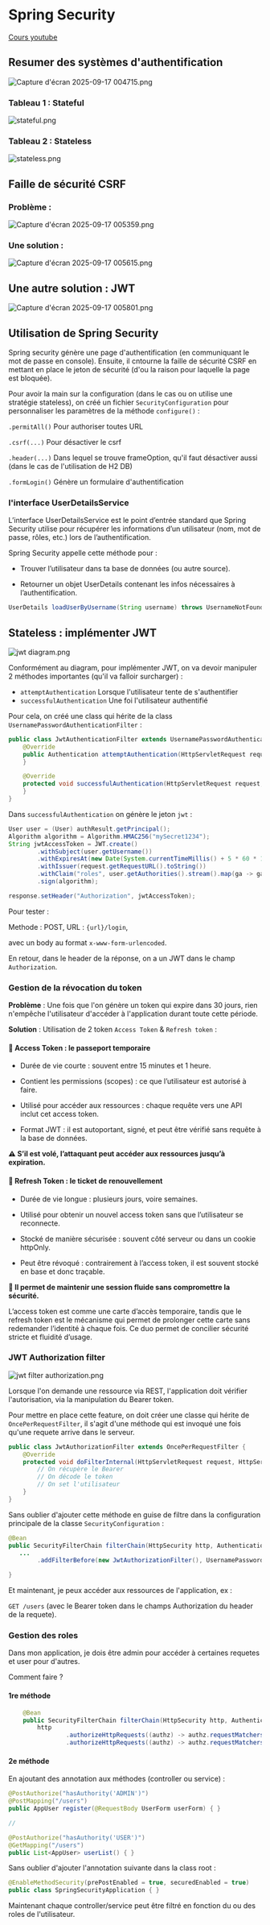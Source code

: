 # Spring Security

[Cours youtube](https://www.youtube.com/watch?v=3q3w-RT1sg0&ab_channel=ProfesseurMohamedYOUSSFI)

## Resumer des systèmes d'authentification

![Capture d'écran 2025-09-17 004715.png](src/main/resources/static/Capture%20d%27%C3%A9cran%202025-09-17%20004715.png)

### Tableau 1 : Stateful

![stateful.png](src/main/resources/static/stateful.png)

### Tableau 2 : Stateless

![stateless.png](src/main/resources/static/stateless.png)

## Faille de sécurité CSRF

### Problème :

![Capture d'écran 2025-09-17 005359.png](src/main/resources/static/Capture%20d%27%C3%A9cran%202025-09-17%20005359.png)

### Une solution :

![Capture d'écran 2025-09-17 005615.png](src/main/resources/static/Capture%20d%27%C3%A9cran%202025-09-17%20005615.png)

## Une autre solution : JWT

![Capture d'écran 2025-09-17 005801.png](src/main/resources/static/Capture%20d%27%C3%A9cran%202025-09-17%20005801.png)

## Utilisation de Spring Security

Spring security génère une page d'authentification (en communiquant le mot de passe en console).
Ensuite, il cntourne la faille de sécurité CSRF en mettant en place le jeton de sécurité (d'ou la raison pour laquelle la page est bloquée).

Pour avoir la main sur la configuration (dans le cas ou on utilise une stratégie stateless),
on créé un fichier `SecurityConfiguration` pour personnaliser les paramètres de la méthode `configure()` :


`.permitAll()` Pour authoriser toutes URL

`.csrf(...)` Pour désactiver le csrf

`.header(...)` Dans lequel se trouve frameOption, qu'il faut désactiver aussi (dans le cas de l'utilisation de H2 DB)

`.formLogin()` Génère un formulaire d'authentification

### l'interface UserDetailsService

L’interface UserDetailsService est le point d’entrée standard que Spring Security utilise pour récupérer les
informations d’un utilisateur (nom, mot de passe, rôles, etc.) lors de l’authentification.

Spring Security appelle cette méthode pour :

- Trouver l’utilisateur dans ta base de données (ou autre source).

- Retourner un objet UserDetails contenant les infos nécessaires à l’authentification.

```java
UserDetails loadUserByUsername(String username) throws UsernameNotFoundException;
```

## Stateless : implémenter JWT

![jwt diagram.png](src/main/resources/static/jwt%20diagram.png)

Conformément au diagram, pour implémenter JWT, on va devoir manipuler 2 méthodes importantes (qu'il va falloir surcharger) :

- ``attemptAuthentication`` Lorsque l'utilisateur tente de s'authentifier
- ``successfulAuthentication`` Une foi l'utilisateur authentifié

Pour cela, on créé une class qui hérite de la class `UsernamePasswordAuthenticationFilter` :

```java
public class JwtAuthenticationFilter extends UsernamePasswordAuthenticationFilter {
    @Override
    public Authentication attemptAuthentication(HttpServletRequest request, HttpServletResponse response) throws AuthenticationException {
    }

    @Override
    protected void successfulAuthentication(HttpServletRequest request, HttpServletResponse response, FilterChain chain, Authentication authResult) throws IOException, ServletException {
    }
}
```

Dans `successfulAuthentication` on génère le jeton `jwt` :

```java
User user = (User) authResult.getPrincipal();
Algorithm algorithm = Algorithm.HMAC256("mySecret1234");
String jwtAccessToken = JWT.create()
        .withSubject(user.getUsername())
        .withExpiresAt(new Date(System.currentTimeMillis() + 5 * 60 * 1000))
        .withIssuer(request.getRequestURL().toString())
        .withClaim("roles", user.getAuthorities().stream().map(ga -> ga.toString()).collect(Collectors.toList()))
        .sign(algorithm);

response.setHeader("Authorization", jwtAccessToken);
```

Pour tester :

Methode : POST, URL : `{url}/login`,

avec un body au format `x-www-form-urlencoded`.

En retour, dans le header de la réponse, on a un JWT dans le champ `Authorization`.

### Gestion de la révocation du token

**Problème** : Une fois que l'on génère un token qui expire dans 30 jours, rien n'empêche l'utilisateur d'accéder à l'application durant toute cette période.

**Solution** : Utilisation de 2 token ``Access Token`` & ``Refresh token`` :

#### 🔐 Access Token : le passeport temporaire

- Durée de vie courte : souvent entre 15 minutes et 1 heure.

- Contient les permissions (scopes) : ce que l’utilisateur est autorisé à faire.

- Utilisé pour accéder aux ressources : chaque requête vers une API inclut cet access token.

- Format JWT : il est autoportant, signé, et peut être vérifié sans requête à la base de données.

**⚠️ S’il est volé, l’attaquant peut accéder aux ressources jusqu’à expiration.**

#### 🔁 Refresh Token : le ticket de renouvellement
- Durée de vie longue : plusieurs jours, voire semaines.

- Utilisé pour obtenir un nouvel access token sans que l’utilisateur se reconnecte.

- Stocké de manière sécurisée : souvent côté serveur ou dans un cookie httpOnly.

- Peut être révoqué : contrairement à l’access token, il est souvent stocké en base et donc traçable.

**🎯 Il permet de maintenir une session fluide sans compromettre la sécurité.**


L’access token est comme une carte d’accès temporaire, 
tandis que le refresh token est le mécanisme qui permet de prolonger cette carte sans redemander l’identité à chaque fois. 
Ce duo permet de concilier sécurité stricte et fluidité d’usage.

### JWT Authorization filter

![jwt filter authorization.png](src/main/resources/static/jwt%20filter%20authorization.png)

Lorsque l'on demande une ressource via REST, l'application doit vérifier l'autorisation, via la manipulation du Bearer token.

Pour mettre en place cette feature, on doit créer une classe qui hérite de `OncePerRequestFilter`, 
il s'agit d'une méthode qui est invoqué une fois qu'une requete arrive dans le serveur.



```java
public class JwtAuthorizationFilter extends OncePerRequestFilter { 
    @Override
    protected void doFilterInternal(HttpServletRequest request, HttpServletResponse response, FilterChain filterChain) throws ServletException, IOException {
        // On récupère le Bearer
        // On décode le token
        // On set l'utilisateur
    }
}
```

Sans oublier d'ajouter cette méthode en guise de filtre dans la configuration principale de la classe `SecurityConfiguration` :

```java
@Bean
public SecurityFilterChain filterChain(HttpSecurity http, AuthenticationConfiguration authenticationConfiguration) throws Exception {
   ...
        .addFilterBefore(new JwtAuthorizationFilter(), UsernamePasswordAuthenticationFilter.class);

}
```

Et maintenant, je peux accéder aux ressources de l'application, ex :

``GET /users`` (avec le Bearer token dans le champs Authorization du header de la requete).

### Gestion des roles

Dans mon application, je dois être admin pour accéder à certaines requetes et user pour d'autres.

Comment faire ?

#### 1re méthode

```java
    @Bean
    public SecurityFilterChain filterChain(HttpSecurity http, AuthenticationConfiguration authenticationConfiguration) throws Exception {
        http
                .authorizeHttpRequests((authz) -> authz.requestMatchers(HttpMethod.GET, "/users/**").hasAuthority("USER"))
                .authorizeHttpRequests((authz) -> authz.requestMatchers(HttpMethod.POST, "/users/**").hasAuthority("ADMIN"))
```

#### 2e méthode 

En ajoutant des annotation aux méthodes (controller ou service) :

```java
@PostAuthorize("hasAuthority('ADMIN')")
@PostMapping("/users")
public AppUser register(@RequestBody UserForm userForm) { }

//

@PostAuthorize("hasAuthority('USER')")
@GetMapping("/users")
public List<AppUser> userList() { }
```

Sans oublier d'ajouter l'annotation suivante dans la class root :

```java
@EnableMethodSecurity(prePostEnabled = true, securedEnabled = true)
public class SpringSecurityApplication { }
```

Maintenant chaque controller/service peut être filtré en fonction du ou des roles de l'utilisateur.